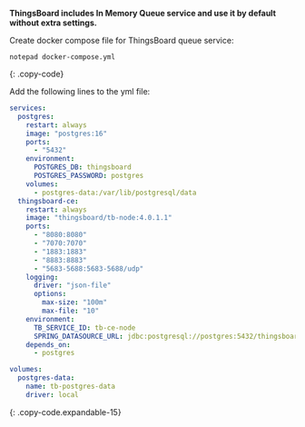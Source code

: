 **ThingsBoard includes In Memory Queue service and use it by default without extra settings.**

Create docker compose file for ThingsBoard queue service:

```text
notepad docker-compose.yml
```
{: .copy-code}

Add the following lines to the yml file:

```yml
services:
  postgres:
    restart: always
    image: "postgres:16"
    ports:
      - "5432"
    environment:
      POSTGRES_DB: thingsboard
      POSTGRES_PASSWORD: postgres
    volumes:
      - postgres-data:/var/lib/postgresql/data
  thingsboard-ce:
    restart: always
    image: "thingsboard/tb-node:4.0.1.1"
    ports:
      - "8080:8080"
      - "7070:7070"
      - "1883:1883"
      - "8883:8883"
      - "5683-5688:5683-5688/udp"
    logging:
      driver: "json-file"
      options:
        max-size: "100m"
        max-file: "10"
    environment:
      TB_SERVICE_ID: tb-ce-node
      SPRING_DATASOURCE_URL: jdbc:postgresql://postgres:5432/thingsboard
    depends_on:
      - postgres

volumes:
  postgres-data:
    name: tb-postgres-data
    driver: local
```
{: .copy-code.expandable-15}
